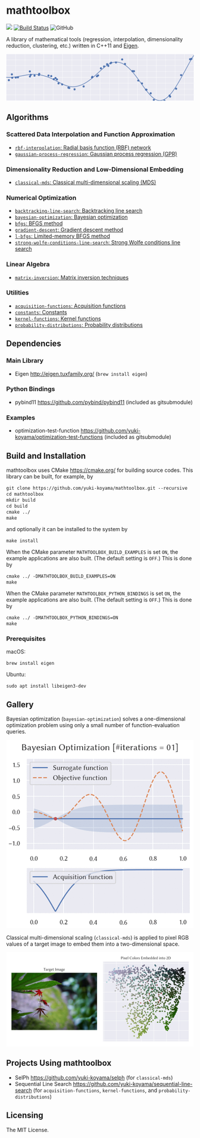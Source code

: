 # mathtoolbox

![](https://github.com/yuki-koyama/mathtoolbox/workflows/build-test/badge.svg)
[![Build Status](https://travis-ci.com/yuki-koyama/mathtoolbox.svg?branch=master)](https://travis-ci.com/yuki-koyama/mathtoolbox)
![GitHub](https://img.shields.io/github/license/yuki-koyama/mathtoolbox)

A library of mathematical tools (regression, interpolation, dimensionality reduction, clustering, etc.) written in C++11 and [Eigen](http://eigen.tuxfamily.org/).

![](docs/header.png)

## Algorithms

### Scattered Data Interpolation and Function Approximation

- [`rbf-interpolation`: Radial basis function (RBF) network](https://yuki-koyama.github.io/mathtoolbox/rbf-interpolation/)
- [`gaussian-process-regression`: Gaussian process regression (GPR)](https://yuki-koyama.github.io/mathtoolbox/gaussian-process-regression/)

### Dimensionality Reduction and Low-Dimensional Embedding

- [`classical-mds`: Classical multi-dimensional scaling (MDS)](https://yuki-koyama.github.io/mathtoolbox/classical-mds/)

### Numerical Optimization

- [`backtracking-line-search`: Backtracking line search](https://yuki-koyama.github.io/mathtoolbox/backtracking-line-search/)
- [`bayesian-optimization`: Bayesian optimization](https://yuki-koyama.github.io/mathtoolbox/bayesian-optimization/)
- [`bfgs`: BFGS method](https://yuki-koyama.github.io/mathtoolbox/bfgs/)
- [`gradient-descent`: Gradient descent method](https://yuki-koyama.github.io/mathtoolbox/gradient-descent/)
- [`l-bfgs`: Limited-memory BFGS method](https://yuki-koyama.github.io/mathtoolbox/l-bfgs/)
- [`strong-wolfe-conditions-line-search`: Strong Wolfe conditions line search](https://yuki-koyama.github.io/mathtoolbox/strong-wolfe-conditions-line-search/)

### Linear Algebra

- [`matrix-inversion`: Matrix inversion techniques](https://yuki-koyama.github.io/mathtoolbox/matrix-inversion/)

### Utilities

- [`acquisition-functions`: Acquisition functions](https://yuki-koyama.github.io/mathtoolbox/acquisition-functions/)
- [`constants`: Constants](https://yuki-koyama.github.io/mathtoolbox/constants/)
- [`kernel-functions`: Kernel functions](https://yuki-koyama.github.io/mathtoolbox/kernel-functions/)
- [`probability-distributions`: Probability distributions](https://yuki-koyama.github.io/mathtoolbox/probability-distributions/)

## Dependencies

### Main Library

- Eigen <http://eigen.tuxfamily.org/> (`brew install eigen`)

### Python Bindings

- pybind11 <https://github.com/pybind/pybind11> (included as gitsubmodule)

### Examples

- optimization-test-function <https://github.com/yuki-koyama/optimization-test-functions> (included as gitsubmodule)

## Build and Installation

mathtoolbox uses CMake <https://cmake.org/> for building source codes. This library can be built, for example, by
```
git clone https://github.com/yuki-koyama/mathtoolbox.git --recursive
cd mathtoolbox
mkdir build
cd build
cmake ../
make
```
and optionally it can be installed to the system by
```
make install
```

When the CMake parameter `MATHTOOLBOX_BUILD_EXAMPLES` is set `ON`, the example applications are also built. (The default setting is `OFF`.) This is done by
```
cmake ../ -DMATHTOOLBOX_BUILD_EXAMPLES=ON
make
```

When the CMake parameter `MATHTOOLBOX_PYTHON_BINDINGS` is set `ON`, the example applications are also built. (The default setting is `OFF`.) This is done by
```
cmake ../ -DMATHTOOLBOX_PYTHON_BINDINGS=ON
make
```

### Prerequisites

macOS:
```
brew install eigen
```

Ubuntu:
```
sudo apt install libeigen3-dev
```

## Gallery

Bayesian optimization (`bayesian-optimization`) solves a one-dimensional optimization problem using only a small number of function-evaluation queries.

![](docs/bayesian-optimization/1d.gif)

Classical multi-dimensional scaling (`classical-mds`) is applied to pixel RGB values of a target image to embed them into a two-dimensional space.

![](docs/classical-mds/classical-mds-image-out.jpg)

## Projects Using mathtoolbox

- SelPh <https://github.com/yuki-koyama/selph> (for `classical-mds`)
- Sequential Line Search <https://github.com/yuki-koyama/sequential-line-search> (for `acquisition-functions`, `kernel-functions`, and `probability-distributions`)

## Licensing

The MIT License.
